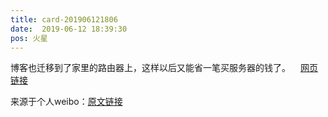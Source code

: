 ```yaml
---
title: card-201906121806
date:  2019-06-12 18:39:30
pos: 火星
---
```

博客也迁移到了家里的路由器上，这样以后又能省一笔买服务器的钱了。<a  href="https://weibo.cn/sinaurl?u=https%3A%2F%2Fwww.luckyscript.me" data-hide=""><span class='url-icon'><img style='width: 1rem;height: 1rem' src='https://h5.sinaimg.cn/upload/2015/09/25/3/timeline_card_small_web_default.png'></span><span class="surl-text">网页链接</span></a> 

来源于个人weibo：[原文链接](https://m.weibo.cn/status/HyAm5mlqN?mblogid=HyAm5mlqN)